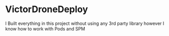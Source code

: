 # VictorDroneDeploy
I Built everything in this project without using any 3rd party library however I know how to work with Pods and SPM
